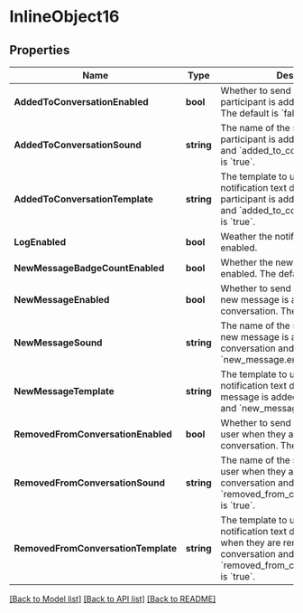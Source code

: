 # InlineObject16

## Properties

Name | Type | Description | Notes
------------ | ------------- | ------------- | -------------
**AddedToConversationEnabled** | **bool** | Whether to send a notification when a participant is added to a conversation. The default is &#x60;false&#x60;. | [optional] 
**AddedToConversationSound** | **string** | The name of the sound to play when a participant is added to a conversation and &#x60;added_to_conversation.enabled&#x60; is &#x60;true&#x60;. | [optional] 
**AddedToConversationTemplate** | **string** | The template to use to create the notification text displayed when a participant is added to a conversation and &#x60;added_to_conversation.enabled&#x60; is &#x60;true&#x60;. | [optional] 
**LogEnabled** | **bool** | Weather the notification logging is enabled. | [optional] 
**NewMessageBadgeCountEnabled** | **bool** | Whether the new message badge is enabled. The default is &#x60;false&#x60;. | [optional] 
**NewMessageEnabled** | **bool** | Whether to send a notification when a new message is added to a conversation. The default is &#x60;false&#x60;. | [optional] 
**NewMessageSound** | **string** | The name of the sound to play when a new message is added to a conversation and &#x60;new_message.enabled&#x60; is &#x60;true&#x60;. | [optional] 
**NewMessageTemplate** | **string** | The template to use to create the notification text displayed when a new message is added to a conversation and &#x60;new_message.enabled&#x60; is &#x60;true&#x60;. | [optional] 
**RemovedFromConversationEnabled** | **bool** | Whether to send a notification to a user when they are removed from a conversation. The default is &#x60;false&#x60;. | [optional] 
**RemovedFromConversationSound** | **string** | The name of the sound to play to a user when they are removed from a conversation and &#x60;removed_from_conversation.enabled&#x60; is &#x60;true&#x60;. | [optional] 
**RemovedFromConversationTemplate** | **string** | The template to use to create the notification text displayed to a user when they are removed from a conversation and &#x60;removed_from_conversation.enabled&#x60; is &#x60;true&#x60;. | [optional] 

[[Back to Model list]](../README.md#documentation-for-models) [[Back to API list]](../README.md#documentation-for-api-endpoints) [[Back to README]](../README.md)


